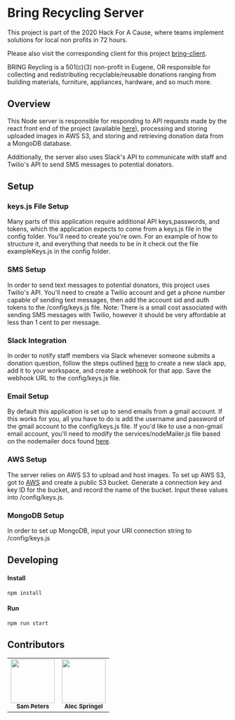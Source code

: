 # Bring Recycling Server

This project is part of the 2020 Hack For A Cause, where teams implement solutions for local non profits in 72 hours.

Please also visit the corresponding client for this project [bring-client](https://github.com/alecspringel/bring-client).

BRING Reycling is a 501(c)(3) non-profit in Eugene, OR responsible for collecting and redistributing recyclable/reusable donations ranging from building materials, furniture, appliances, hardware, and so much more.

## Overview
This Node server is responsible for responding to API requests made by the react front end of the project (available [here](https://github.com/alecspringel/bring-client)), processing and storing uploaded images in AWS S3, and storing and retrieving donation data from a MongoDB database.

Additionally, the server also uses Slack's API to communicate with staff and Twilio's API to send SMS messages to potential donators.

## Setup

### keys.js File Setup

Many parts of this application require additional API keys,passwords, and tokens, which the application expects to come from a keys.js file in the config folder. You'll need to create you're own. For an example of how to structure it, and everything that needs to be in it check out the file exampleKeys.js in the config folder.

### SMS Setup

In order to send text messages to potential donators, this project uses Twilio's API. You'll need to create a Twilio account and get a phone number capable of sending text messages, then add the account sid and auth tokens to the /config/keys.js file.
Note: There is a small cost associated with sending SMS messages with Twilio, however it should be very affordable at less than 1 cent to per message.

### Slack Integration

In order to notify staff members via Slack whenever someone submits a donation question, follow the steps outlined [here](https://api.slack.com/messaging/webhooks) to create a new slack app, add it to your workspace, and create a webhook for that app. Save the webhook URL to the config/keys.js file.

### Email Setup

By default this application is set up to send emails from a gmail account. If this works for you, all you have to do is add the username and password of the gmail account to the config/keys.js file. If you'd like to use a non-gmail email account, you'll need to modify the services/nodeMailer.js file based on the nodemailer docs found [here](https://nodemailer.com/about/).

### AWS Setup

The server relies on AWS S3 to upload and host images. To set up AWS S3, got to [AWS](https://aws.amazon.com/) and create a public S3 bucket. Generate a connection key and key ID for the bucket, and record the name of the bucket. Input these values into /config/keys.js.

### MongoDB Setup

In order to set up MongoDB, input your URI connection string to /config/keys.js

## Developing

#### Install
```
npm install
```
#### Run
```
npm run start
```

## Contributors

<table>
  <tr>
  <td align="center"><a href="https://github.com/sampeters747"><img src="https://avatars1.githubusercontent.com/u/34805699?s=460&v=4" width="100px;" alt=""/><br /><sub><b>Sam Peters</b></sub></a><br /></td>
    <td align="center"><a href="http://www.alecspringel.com"><img src="https://avatars2.githubusercontent.com/u/58418733?s=460&u=2c376b48a639dd67bf354de5ae504fc249a434c4&v=4" width="100px;" alt=""/><br /><sub><b>Alec Springel</b></sub></a><br /></td>
    </tr>
</table>
